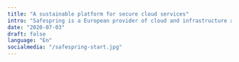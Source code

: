 ```yaml
---
title: "A sustainable platform for secure cloud services"
intro: "Safespring is a European provider of cloud and infrastructure as a service. Our platform is based on Open Source and open standards. Experience the benefits of the cloud where you retain control and digital sovereignty."
date: "2020-07-03"
draft: false
language: "En"
socialmedia: "/safespring-start.jpg"
---
```

